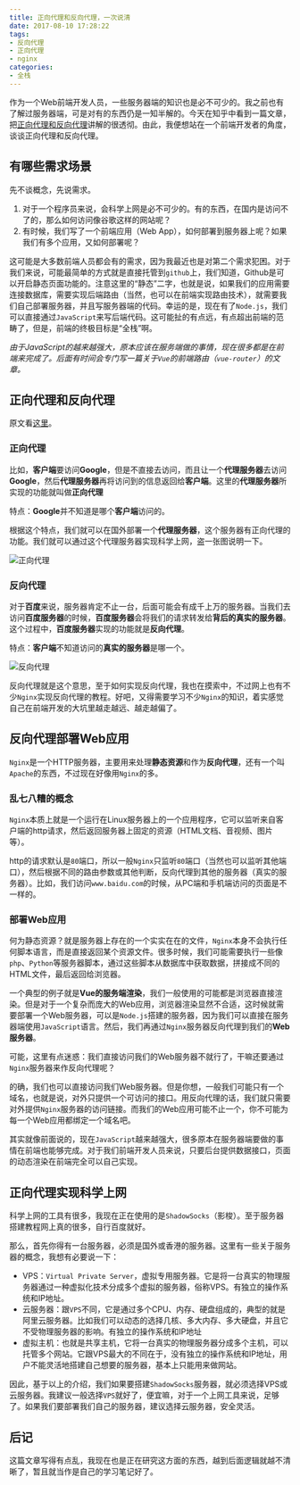 ```yaml
---
title: 正向代理和反向代理，一次说清
date: 2017-08-10 17:28:22
tags:
- 反向代理
- 正向代理
- nginx
categories:
- 全栈
---
```


作为一个Web前端开发人员，一些服务器端的知识也是必不可少的。我之前也有了解过服务器端，可是对有的东西仍是一知半解的。今天在知乎中看到一篇文章，把[正向代理和反向代理](https://www.zhihu.com/question/24723688/answer/128105528)讲解的很透彻。由此，我便想站在一个前端开发者的角度，谈谈正向代理和反向代理。

## 有哪些需求场景

先不谈概念，先说需求。

1. 对于一个程序员来说，会科学上网是必不可少的。有的东西，在国内是访问不了的，那么如何访问像谷歌这样的网站呢？
2. 有时候，我们写了一个前端应用（Web App），如何部署到服务器上呢？如果我们有多个应用，又如何部署呢？

这可能是大多数前端人员都会有的需求，因为我最近也是对第二个需求犯困。对于我们来说，可能最简单的方式就是直接托管到`github`上，我们知道，Github是可以开启静态页面功能的。注意这里的“静态”二字，也就是说，如果我们的应用需要连接数据库，需要实现后端路由（当然，也可以在前端实现路由技术），就需要我们自己部署服务器，并且写服务器端的代码。幸运的是，现在有了`Node.js`，我们可以直接通过`JavaScript`来写后端代码。这可能扯的有点远，有点超出前端的范畴了，但是，前端的终极目标是“全栈”啊。

*由于JavaScript的越来越强大，原本应该在服务端做的事情，现在很多都是在前端来完成了。后面有时间会专门写一篇关于`Vue`的前端路由（`vue-router`）的文章。*

## 正向代理和反向代理

原文看[这里](https://foofish.net/proxy-and-reverse-proxy.html)。

### 正向代理

比如，**客户端**要访问**Google**，但是不直接去访问，而且让一个**代理服务器**去访问**Google**，然后**代理服务器**再将访问到的信息返回给**客户端**。这里的**代理服务器**所实现的功能就叫做**正向代理**

特点：**Google**并不知道是哪个**客户端**访问的。

根据这个特点，我们就可以在国外部署一个**代理服务器**，这个服务器有正向代理的功能。我们就可以通过这个代理服务器实现科学上网，盗一张图说明一下。

![正向代理](http://moohng.oss-cn-shenzhen.aliyuncs.com/article/proxy.jpg)

### 反向代理

对于**百度**来说，服务器肯定不止一台，后面可能会有成千上万的服务器。当我们去访问**百度服务器**的时候，**百度服务器**会将我们的请求转发给**背后的真实的服务器**。这个过程中，**百度服务器**实现的功能就是**反向代理**。

特点：**客户端**不知道访问的**真实的服务器**是哪一个。

![反向代理](http://moohng.oss-cn-shenzhen.aliyuncs.com/article/reverse-proxy.jpg)

反向代理就是这个意思，至于如何实现反向代理，我也在摸索中，不过网上也有不少`Nginx`实现反向代理的教程。好吧，又得需要学习不少`Nginx`的知识，着实感觉自己在前端开发的大坑里越走越远、越走越偏了。

## 反向代理部署Web应用

`Nginx`是一个HTTP服务器，主要用来处理**静态资源**和作为**反向代理**，还有一个叫`Apache`的东西，不过现在好像用`Nginx`的多。

### 乱七八糟的概念

`Nginx`本质上就是一个运行在Linux服务器上的一个应用程序，它可以监听来自客户端的http请求，然后返回服务器上固定的资源（HTML文档、音视频、图片等）。

http的请求默认是`80`端口，所以一般`Nginx`只监听`80`端口（当然也可以监听其他端口），然后根据不同的路由参数或其他判断，反向代理到其他的服务器（真实的服务器）。比如，我们访问`www.baidu.com`的时候，从PC端和手机端访问的页面是不一样的。

### 部署Web应用

何为静态资源？就是服务器上存在的一个实实在在的文件，`Nginx`本身不会执行任何脚本语言，而是直接返回某个资源文件。很多时候，我们可能需要执行一些像`php`、`Python`等服务器脚本，通过这些脚本从数据库中获取数据，拼接成不同的HTML文件，最后返回给浏览器。

一个典型的例子就是**Vue的服务端渲染**，我们一般使用的可能都是浏览器直接渲染。但是对于一个复杂而庞大的Web应用，浏览器渲染显然不合适，这时候就需要部署一个Web服务器，可以是`Node.js`搭建的服务器，因为我们可以直接在服务器端使用`JavaScript`语言。然后，我们再通过`Nginx`服务器反向代理到我们的**Web服务器**。

可能，这里有点迷惑：我们直接访问我们的Web服务器不就行了，干嘛还要通过`Nginx`服务器来作反向代理呢？

的确，我们也可以直接访问我们Web服务器。但是你想，一般我们可能只有一个域名，也就是说，对外只提供一个可访问的接口。用反向代理的话，我们就只需要对外提供`Nginx`服务器的访问链接。而我们的Web应用可能不止一个，你不可能为每一个Web应用都绑定一个域名吧。

其实就像前面说的，现在`JavaScript`越来越强大，很多原本在服务器端要做的事情在前端也能够完成。对于我们前端开发人员来说，只要后台提供数据接口，页面的动态渲染在前端完全可以自己实现。

## 正向代理实现科学上网

科学上网的工具有很多，我现在正在使用的是`ShadowSocks`（影梭）。至于服务器搭建教程网上真的很多，自行百度就好。

那么，首先你得有一台服务器，必须是国外或香港的服务器。这里有一些关于服务器的概念，我想有必要说一下：

- VPS：`Virtual Private Server`，虚拟专用服务器。它是将一台真实的物理服务器通过一种虚拟化技术分成多个虚拟的服务器，俗称VPS。有独立的操作系统和IP地址。
- 云服务器：跟`VPS`不同，它是通过多个CPU、内存、硬盘组成的，典型的就是阿里云服务器。比如我们可以动态的选择几核、多大内存、多大硬盘，并且它不受物理服务器的影响。有独立的操作系统和IP地址
- 虚拟主机：也就是共享主机，它将一台真实的物理服务器分成多个主机，可以托管多个网站。它跟VPS最大的不同在于，没有独立的操作系统和IP地址，用户不能灵活地搭建自己想要的服务器，基本上只能用来做网站。

因此，基于以上的介绍，我们如果要搭建`ShadowSocks`服务器，就必须选择VPS或云服务器。我建议一般选择`VPS`就好了，便宜嘛，对于一个上网工具来说，足够了。如果我们要部署我们自己的服务器，建议选择云服务器，安全灵活。

## 后记

这篇文章写得有点乱，我现在也是正在研究这方面的东西，越到后面逻辑就越不清晰了，暂且就当作是自己的学习笔记好了。
